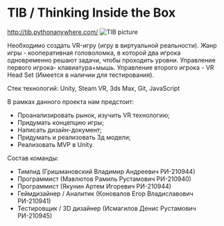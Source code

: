 # TIB / Thinking Inside the Box
http://tib.pythonanywhere.com/
![TIB picture](https://user-images.githubusercontent.com/63664630/209946537-53c79ace-6c2e-401d-9877-bb80a85bfb6b.png)

Необходимо создать VR-игру (игру в виртуальной реальности). Жанр игры - кооперативная головоломка, в которой два игрока одновременно решают задачи, чтобы проходить уровни. Управление первого игрока- клавиатура+мышь. Управление второго игрока - VR Head Set (Имеется в наличии для тестирования).

Стек технологий: Unity, Steam VR, 3ds Max, Git, JavaScript

В рамках данного проекта нам предстоит:
- Проанализировать рынок, изучить VR технологию;
- Придумать концепцию игры;
- Написать дизайн-документ;
- Придумать и реализовать 3д модели;
- Реализовать MVP в Unity.

Состав команды:
- Тимлид (Гришмановский Владимир Андреевич РИ-210944)
- Программист (Мавлютов Рамиль Рустамович РИ-210940)
- Программист (Якунин Артем Игоревич РИ-210944)
- Геймдизайнер / Аналитик (Коновалов Егор Владиславович РИ-210941)
- Тестировщик / 3D дизайнер (Исмагилов Денис Рустамович РИ-210945)
